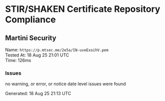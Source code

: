 # STIR/SHAKEN Certificate Repository Compliance

## Martini Security

Name: `https://p.mtsec.me/2e5a/IN-uveExoihV.pem`\
Tested At: 18 Aug 25 21:01 UTC\
Time: 126ms

### Issues

no warning, or error, or notice date level issues were found

Generated: 18 Aug 25 21:13 UTC